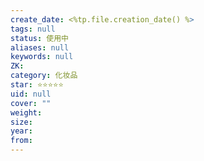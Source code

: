 ```yaml
---
create_date: <%tp.file.creation_date() %>
tags: null
status: 使用中
aliases: null
keywords: null
ZK: 
category: 化妆品
star: ⭐⭐⭐⭐⭐
uid: null
cover: ""
weight: 
size: 
year: 
from: 
---
```

